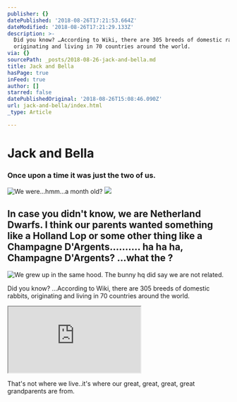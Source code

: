 ```yaml
---
publisher: {}
datePublished: '2018-08-26T17:21:53.664Z'
dateModified: '2018-08-26T17:21:29.133Z'
description: >-
  Did you know? …According to Wiki, there are 305 breeds of domestic rabbits,
  originating and living in 70 countries around the world.
via: {}
sourcePath: _posts/2018-08-26-jack-and-bella.md
title: Jack and Bella
hasPage: true
inFeed: true
author: []
starred: false
datePublishedOriginal: '2018-08-26T15:08:46.090Z'
url: jack-and-bella/index.html
_type: Article

---
```

# Jack and Bella

### Once upon a time it was just the two of us.
![We were...hmm...a month old?](https://the-grid-user-content.s3-us-west-2.amazonaws.com/e217328a-d23a-4ce4-9042-e2c991afbdd4.jpg)
![](https://imgflo.herokuapp.com/graph/2b2431f8e7ba7b0/df6eaefb1184dc62b7fec0ab617ea6fb/croprotate.jpg?cropheight=689&cropwidth=1008&degrees=0&input=https%3A%2F%2Fs3-us-west-2.amazonaws.com%2Fthe-grid-img%2Fp%2Fe031fc378bdf0c804b44741a1cc4b19304742268.jpg&x=0&y=31)

## In case you didn't know, we are Netherland Dwarfs. I think our parents wanted something like a Holland Lop or some other thing like a Champagne D'Argents.......... ha ha ha, Champagne D'Argents? ...what the ?
![We grew up in the same hood. The bunny hq did say we are not related. ](https://s3-us-west-2.amazonaws.com/the-grid-img/p/ee7ad85891a06d3c71e3cf2d7d4cdd362c720b48.jpg)

Did you know? ...According to Wiki, there are 305 breeds of domestic rabbits, originating and living in 70 countries around the world.

<iframe src="https://the-grid.github.io/ed-location/?latitude=51.83577752045248&amp;longitude=5.2734375&amp;zoom=3&amp;address=Netherlands" style=""></iframe>

That's not where we live..it's where our great, great, great, great grandparents are from.